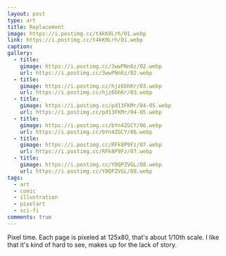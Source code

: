 ```yaml
---
layout: post
type: art
title: Replacement
image: https://i.postimg.cc/t4kK9Lrh/01.webp
link: https://i.postimg.cc/t4kK9Lrh/01.webp
caption: 
gallery:
  - title: 
    gimage: https://i.postimg.cc/3wwPNn6z/02.webp
    url: https://i.postimg.cc/3wwPNn6z/02.webp
  - title: 
    gimage: https://i.postimg.cc/hjz6bhKr/03.webp
    url: https://i.postimg.cc/hjz6bhKr/03.webp
  - title: 
    gimage: https://i.postimg.cc/pd13FKMr/04-05.webp
    url: https://i.postimg.cc/pd13FKMr/04-05.webp
  - title: 
    gimage: https://i.postimg.cc/bYn4ZGCY/06.webp
    url: https://i.postimg.cc/bYn4ZGCY/06.webp
  - title: 
    gimage: https://i.postimg.cc/RFk8P9Fz/07.webp
    url: https://i.postimg.cc/RFk8P9Fz/07.webp
  - title: 
    gimage: https://i.postimg.cc/Y0QPZVGL/08.webp
    url: https://i.postimg.cc/Y0QPZVGL/08.webp
tags:
  - art
  - comic
  - illustration
  - pixelart
  - sci-fi
comments: true
---
```

Pixel time.  Each page is pixeled at 125x80, that's about 1/10th scale.  I like that it's kind of hard to see, makes up for the lack of story.